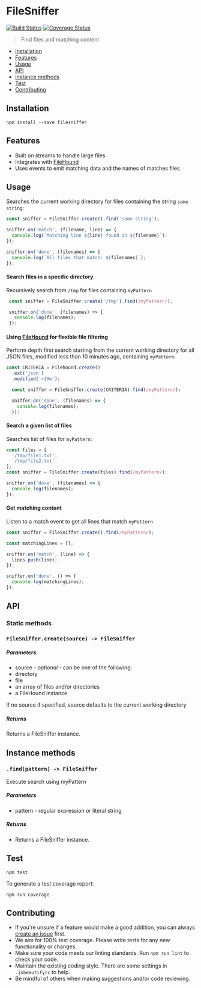 # FileSniffer

[![Build Status](https://travis-ci.org/nspragg/filesniffer.svg)](https://travis-ci.org/nspragg/filesniffer) [![Coverage Status](https://coveralls.io/repos/github/nspragg/filesniffer/badge.svg?branch=master)](https://coveralls.io/github/nspragg/filesniffer?branch=master)

> Find files and matching content

* [Installation](#installation)
* [Features](#features)
* [Usage](#usage)
* [API](#api)
* [Instance methods](#instance-methods)
* [Test](#test)
* [Contributing](#contributing)

## Installation

```
npm install --save filesniffer
```

## Features

* Built on streams to handle large files
* Integrates with [FileHound](https://github.com/nspragg/filehound)
* Uses events to emit matching data and the names of matches files

## Usage

Searches the current working directory for files containing the string `some string`:

```js
const sniffer = FileSniffer.create().find('some string');

sniffer.on('match', (filename, line) => {
  console.log(`Matching line ${line} found in ${filename}`);
});

sniffer.on('done', (filenames) => {
  console.log(`All files that match: ${filenames}`);
});
```

#### Search files in a specific directory

Recursively search from `/tmp` for files containing `myPattern`

```js
 const sniffer = FileSniffer.create('/tmp').find(/myPattern/);

 sniffer.on('done', (filenames) => {
   console.log(filenames);
 });
```

#### Using [FileHound](https://github.com/nspragg/filehound) for flexible file filtering

Perform depth first search starting from the current working directory for all JSON files, modified
less than 10 minutes ago, containing `myPattern`:

```js
const CRITERIA = Filehound.create()
  .ext('json')
  .modified('<10m');

  const sniffer = FileSniffer.create(CRITERIA).find(/myPattern/);

  sniffer.on('done', (filenames) => {
    console.log(filenames);
  });
```

#### Search a given list of files

Searches list of files for `myPattern`:

```js
const files = [
  '/tmp/file1.txt',
  '/tmp/file2.txt'
];
const sniffer = FileSniffer.create(files).find(/myPattern/);

sniffer.on('done', (filenames) => {
  console.log(filenames);
});
```

#### Get matching content

Listen to a match event to get all lines that match `myPattern`

```js
const sniffer = FileSniffer.create().find(/myPattern/);

const matchingLines = [];

sniffer.on('match', (line) => {
  lines.push(line);
});

sniffer.on('done', () => {
  console.log(matchingLines);
});
```

## API

### Static methods

### `FileSniffer.create(source) -> FileSniffer`

##### Parameters
* source - _optional_ - can be one of the following:
 * directory
 * file
 * an array of files and/or directories
 * a FileHound instance

 If no source if specified, source defaults to the current working directory

##### Returns
Returns a FileSniffer instance.

## Instance methods

### `.find(pattern) -> FileSniffer`

Execute search using myPattern

##### Parameters
* pattern - regular expression or literal string

##### Returns
* Returns a FileSniffer instance.

## Test

```
npm test
```

To generate a test coverage report:

```
npm run coverage
```
## Contributing

* If you're unsure if a feature would make a good addition, you can always [create an issue](https://github.com/nspragg/filesniffer/issues/new) first.
* We aim for 100% test coverage. Please write tests for any new functionality or changes.
* Make sure your code meets our linting standards. Run `npm run lint` to check your code.
* Maintain the existing coding style. There are some settings in `.jsbeautifyrc` to help.
* Be mindful of others when making suggestions and/or code reviewing.
